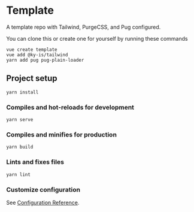 # Template

A template repo with Tailwind, PurgeCSS, and Pug configured.

You can clone this or create one for yourself by running these commands

```
vue create template
vue add @ky-is/tailwind
yarn add pug pug-plain-loader
```

## Project setup
```
yarn install
```

### Compiles and hot-reloads for development
```
yarn serve
```

### Compiles and minifies for production
```
yarn build
```

### Lints and fixes files
```
yarn lint
```

### Customize configuration
See [Configuration Reference](https://cli.vuejs.org/config/).
